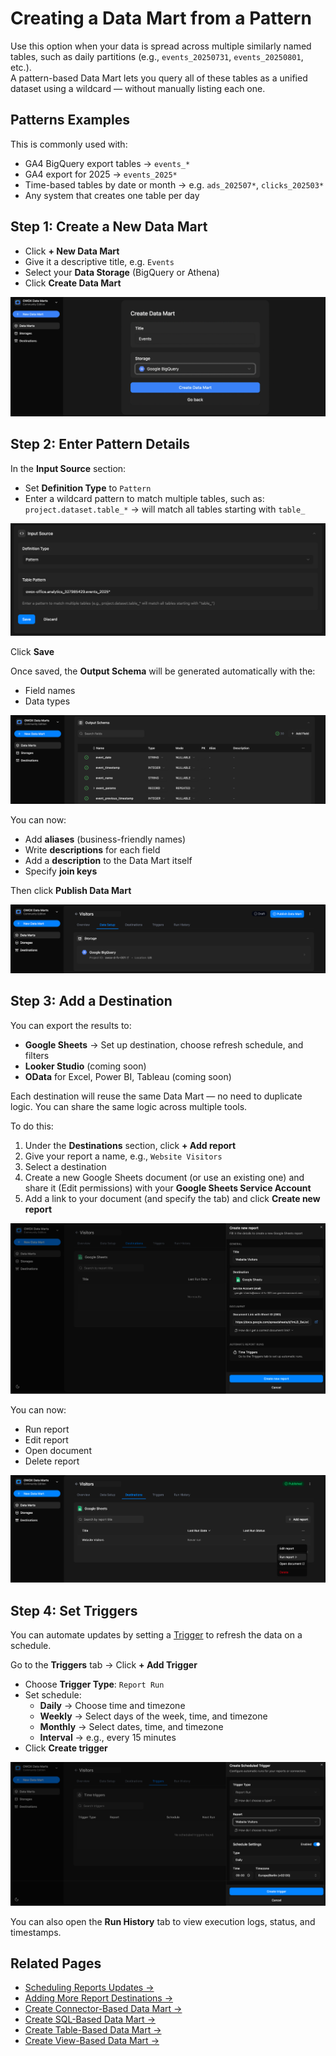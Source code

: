 # Creating a Data Mart from a Pattern

Use this option when your data is spread across multiple similarly named tables, such as daily partitions (e.g., `events_20250731`, `events_20250801`, etc.).  
A pattern-based Data Mart lets you query all of these tables as a unified dataset using a wildcard — without manually listing each one.

## Patterns Examples

This is commonly used with:

- GA4 BigQuery export tables → `events_*`
- GA4 export for 2025 → `events_2025*`
- Time-based tables by date or month → e.g. `ads_202507*`, `clicks_202503*`
- Any system that creates one table per day

## Step 1: Create a New Data Mart

- Click **+ New Data Mart**
- Give it a descriptive title, e.g. `Events`
- Select your **Data Storage** (BigQuery or Athena)
- Click **Create Data Mart**

![Pattern Based Data Mart - 1](../../res/screens/pattern-based-data-mart-1.png)

## Step 2: Enter Pattern Details

In the **Input Source** section:

- Set **Definition Type** to `Pattern`
- Enter a wildcard pattern to match multiple tables, such as:  
  `project.dataset.table_*` → will match all tables starting with `table_`

![Pattern Based Data Mart - 2](../../res/screens/pattern-based-data-mart-2.png)

Click **Save**

Once saved, the **Output Schema** will be generated automatically with the:

- Field names
- Data types

![Pattern Based Data Mart - 3](../../res/screens/pattern-based-data-mart-3.png)

You can now:

- Add **aliases** (business-friendly names)
- Write **descriptions** for each field
- Add a **description** to the Data Mart itself
- Specify **join keys**

Then click **Publish Data Mart**

![Table Based Data Mart - 4](../../res/screens/table-data-mart-publish.png)

## Step 3: Add a Destination

You can export the results to:

- **Google Sheets** → Set up destination, choose refresh schedule, and filters
- **Looker Studio** (coming soon)
- **OData** for Excel, Power BI, Tableau (coming soon)

Each destination will reuse the same Data Mart — no need to duplicate logic. You can share the same logic across multiple tools.

To do this:

1. Under the **Destinations** section, click **+ Add report**
2. Give your report a name, e.g., `Website Visitors`
3. Select a destination
4. Create a new Google Sheets document (or use an existing one) and share it (Edit permissions) with your **Google Sheets Service Account**
5. Add a link to your document (and specify the tab) and click **Create new report**

![Table Based Data Mart - 5](../../res/screens/SQL-Based-DataMart-Report.png)

You can now:

- Run report  
- Edit report  
- Open document  
- Delete report

![Table Based Data Mart - 6](../../res/screens/SQL-Based-DataMart-Run-Report.png)

## Step 4: Set Triggers

You can automate updates by setting a [Trigger](report-triggers.md) to refresh the data on a schedule.

Go to the **Triggers** tab → Click **+ Add Trigger**

- Choose **Trigger Type**: `Report Run`
- Set schedule:
  - **Daily** → Choose time and timezone
  - **Weekly** → Select days of the week, time, and timezone
  - **Monthly** → Select dates, time, and timezone
  - **Interval** → e.g., every 15 minutes
- Click **Create trigger**

![Table Based Data Mart - 7](../../res/screens/SQL-Based-DataMart-Trigger.png)

You can also open the **Run History** tab to view execution logs, status, and timestamps.

## Related Pages

- [Scheduling Reports Updates →](report-triggers.md)
- [Adding More Report Destinations →](create-a-destination.md)
- [Create Connector-Based Data Mart →](create-connector-data-mart.md)
- [Create SQL-Based Data Mart →](create-sql-data-mart.md)
- [Create Table-Based Data Mart →](create-table-data-mart.md)
- [Create View-Based Data Mart →](create-view-data-mart.md)
